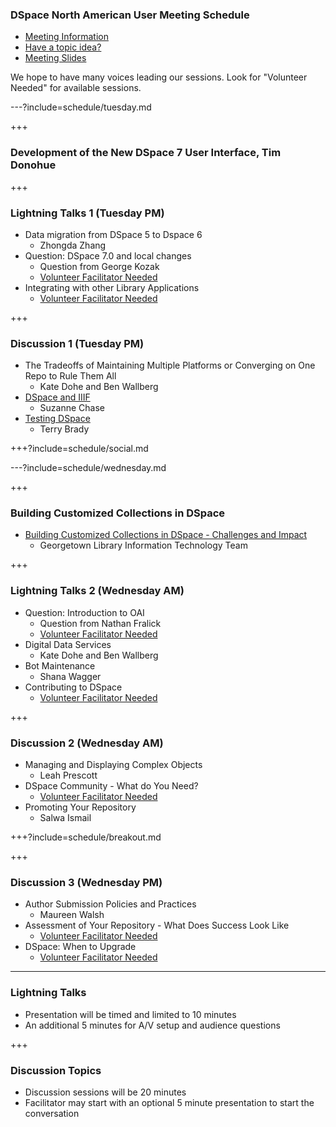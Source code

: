 ### DSpace North American User Meeting Schedule

* [Meeting Information](https://www.library.georgetown.edu/node/19724)
* [Have a topic idea?](https://docs.google.com/a/georgetown.edu/forms/d/e/1FAIpQLSev8m6pJWaun6Mn0QKupXDZByJfigsEMxkMPZ8nGEgOf_YPyw/viewform)
* [Meeting Slides](https://gitpitch.com/terrywbrady/dspaceUserMeeting?grs=github&t=white)

We hope to have many voices leading our sessions.  Look for "Volunteer Needed" for available sessions.

---?include=schedule/tuesday.md

+++

### Development of the New DSpace 7 User Interface, Tim Donohue

+++

### Lightning Talks 1 (Tuesday PM)

* Data migration from DSpace 5 to Dspace 6
  * Zhongda Zhang
* Question: DSpace 7.0 and local changes 
  * Question from George Kozak 
  * [Volunteer Facilitator Needed](mailto:digitalscholarship@georgetown.edu) <!-- .element: class="red" title="Please contact us if you are interested in facilitating this session"-->
* Integrating with other Library Applications
  * [Volunteer Facilitator Needed](mailto:digitalscholarship@georgetown.edu) <!-- .element: class="red" title="Please contact us if you are interested in facilitating this session"-->

+++

### Discussion 1 (Tuesday PM)

* The Tradeoffs of Maintaining Multiple Platforms or Converging on One Repo to Rule Them All
  * Kate Dohe and Ben Wallberg
* [DSpace and IIIF](?p=dspaceIIIF) 
  * Suzanne Chase
* [Testing DSpace](?p=testingDSpace)
  * Terry Brady 

+++?include=schedule/social.md

---?include=schedule/wednesday.md

+++

### Building Customized Collections in DSpace

* [Building Customized Collections in DSpace - Challenges and Impact](?p=customizedCollections)
  * Georgetown Library Information Technology Team

+++

### Lightning Talks 2 (Wednesday AM)

* Question: Introduction to OAI 
  * Question from Nathan Fralick
  * [Volunteer Facilitator Needed](mailto:digitalscholarship@georgetown.edu) <!-- .element: class="red" title="Please contact us if you are interested in facilitating this session"-->
* Digital Data Services 
  * Kate Dohe and Ben Wallberg
* Bot Maintenance
  * Shana Wagger
* Contributing to DSpace  
  * [Volunteer Facilitator Needed](mailto:digitalscholarship@georgetown.edu) <!-- .element: class="red" title="Please contact us if you are interested in facilitating this session"-->

+++

### Discussion 2 (Wednesday AM)

* Managing and Displaying Complex Objects
  * Leah Prescott
* DSpace Community - What do You Need?
  * [Volunteer Facilitator Needed](mailto:digitalscholarship@georgetown.edu) <!-- .element: class="red" title="Please contact us if you are interested in facilitating this session"-->
* Promoting Your Repository
  * Salwa Ismail

+++?include=schedule/breakout.md
  
+++

### Discussion 3 (Wednesday PM)

* Author Submission Policies and Practices
  * Maureen Walsh
* Assessment of Your Repository - What Does Success Look Like
  * [Volunteer Facilitator Needed](mailto:digitalscholarship@georgetown.edu) <!-- .element: class="red" title="Please contact us if you are interested in facilitating this session"-->
* DSpace: When to Upgrade
  * [Volunteer Facilitator Needed](mailto:digitalscholarship@georgetown.edu) <!-- .element: class="red" title="Please contact us if you are interested in facilitating this session"-->

---

### Lightning Talks

* Presentation will be timed and limited to 10 minutes
* An additional 5 minutes for A/V setup and audience questions

+++

### Discussion Topics

* Discussion sessions will be 20 minutes
* Facilitator may start with an optional 5 minute presentation to start the conversation
  